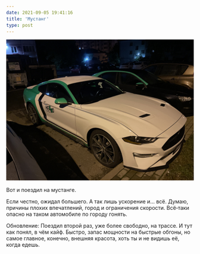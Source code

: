 ```yaml
---
date: 2021-09-05 19:41:16
title: 'Мустанг'
type: post
---
```


![А вот и конь.](IMG_1192.jpg)

Вот и поездил на мустанге.

Если честно, ожидал большего. А так лишь ускорение и… всё. Думаю, причины плохих впечатлений, город
и ограничения скорости. Всё‐таки опасно на таком автомобиле по городу гонять.

Обновление: Поездил второй раз, уже более свободно, на трассе. И тут как понял, в чём кайф. Быстро,
запас мощности на быстрые обгоны, но самое главное, конечно, внешняя красота, хоть ты и не видишь
её, когда едешь.
